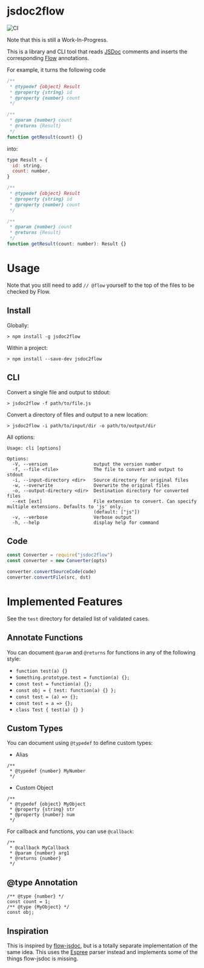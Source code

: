 # jsdoc2flow

![CI](https://github.com/dannysu/jsdoc2flow/workflows/CI/badge.svg)

Note that this is still a Work-In-Progress.

This is a library and CLI tool that reads [JSDoc](http://usejsdoc.org) comments and inserts the corresponding [Flow](https://flowtype.org/) annotations.

For example, it turns the following code

```javascript
/**
 * @typedef {object} Result
 * @property {string} id
 * @property {number} count
 */

/**
 * @param {number} count
 * @returns {Result}
 */
function getResult(count) {}
```

into:

```javascript
type Result = {
  id: string,
  count: number,
}

/**
 * @typedef {object} Result
 * @property {string} id
 * @property {number} count
 */

/**
 * @param {number} count
 * @returns {Result}
 */
function getResult(count: number): Result {}
```

# Usage

Note that you still need to add `// @flow` yourself to the top of the files to be checked by Flow.

## Install

Globally:

```
> npm install -g jsdoc2flow
```

Within a project:

```
> npm install --save-dev jsdoc2flow
```

## CLI

Convert a single file and output to stdout:

```
> jsdoc2flow -f path/to/file.js
```

Convert a directory of files and output to a new location:

```
> jsdoc2flow -i path/to/input/dir -o path/to/output/dir
```

All options:
```
Usage: cli [options]

Options:
  -V, --version                 output the version number
  -f, --file <file>             The file to convert and output to stdout
  -i, --input-directory <dir>   Source directory for original files
  -w, --overwrite               Overwrite the original files
  -o, --output-directory <dir>  Destination directory for converted files
  --ext [ext]                   File extension to convert. Can specify multiple extensions. Defaults to 'js' only.
                                (default: ["js"])
  -v, --verbose                 Verbose output
  -h, --help                    display help for command
```

## Code

```javascript
const Converter = require("jsdoc2flow")
const converter = new Converter(opts)

converter.convertSourceCode(code)
converter.convertFile(src, dst)
```

# Implemented Features

See the `test` directory for detailed list of validated cases.

## Annotate Functions

You can document `@param` and `@returns` for functions in any of the following style:

- `function test(a) {}`
- `Something.prototype.test = function(a) {};`
- `const test = function(a) {};`
- `const obj = { test: function(a) {} };`
- `const test = (a) => {};`
- `const test = a => {};`
- `class Test { test(a) {} }`

## Custom Types

You can document using `@typedef` to define custom types:

- Alias

```
/**
 * @typedef {number} MyNumber
 */
```

- Custom Object

```
/**
 * @typedef {object} MyObject
 * @property {string} str
 * @property {number} num
 */
```

For callback and functions, you can use `@callback`:

```
/**
 * @callback MyCallback
 * @param {number} arg1
 * @returns {number}
 */
```

## @type Annotation

```
/** @type {number} */
const count = 1;
/** @type {MyObject} */
const obj;
```


## Inspiration

This is inspired by [flow-jsdoc](https://github.com/Kegsay/flow-jsdoc), but is a totally separate implementation of the same idea. This uses the [Espree](https://github.com/eslint/espree) parser instead and implements some of the things flow-jsdoc is missing.
